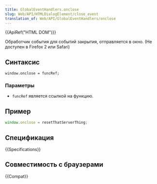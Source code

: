 ```yaml
---
title: GlobalEventHandlers.onclose
slug: Web/API/HTMLDialogElement/close_event
translation_of: Web/API/GlobalEventHandlers/onclose
---
```


{{ApiRef("HTML DOM")}}

Обработчик события для событий закрытия, отправляется в окно. (Не доступен в Firefox 2 или Safari)

## Синтаксис

```
window.onclose = funcRef;
```

### Параметры

- `funcRef` является ссылкой на функцию.

## Пример

```js
window.onclose = resetThatServerThing;
```

## Спецификация

{{Specifications}}

## Совместимость с браузерами

{{Compat}}
